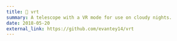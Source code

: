 ```yaml
---
title: 🔭 vrt 
summary: A telescope with a VR mode for use on cloudy nights.
date: 2018-05-20
external_link: https://github.com/evantey14/vrt 
---
```

